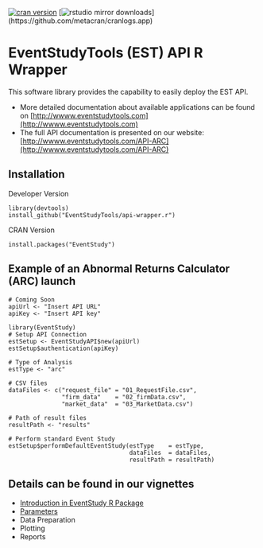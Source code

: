 [![cran version](http://www.r-pkg.org/badges/version/EventStudy)](https://cran.rstudio.com/web/packages/zoon) 
[![rstudio mirror downloads](http://cranlogs.r-pkg.org/badges/EventStudy?)](https://github.com/metacran/cranlogs.app)

# EventStudyTools (EST) API R Wrapper

This software library provides the capability to easily deploy the EST API.

* More detailed documentation about available applications can be found on [http://wwww.eventstudytools.com](http://wwww.eventstudytools.com)
* The full API documentation is presented on our website: [http://wwww.eventstudytools.com/API-ARC](http://wwww.eventstudytools.com/API-ARC)

## Installation

Developer Version
```
library(devtools)
install_github("EventStudyTools/api-wrapper.r")
```

CRAN Version
```
install.packages("EventStudy")
```

## Example of an Abnormal Returns Calculator (ARC) launch

```
# Coming Soon
apiUrl <- "Insert API URL"
apiKey <- "Insert API key"

library(EventStudy)
# Setup API Connection
estSetup <- EventStudyAPI$new(apiUrl)
estSetup$authentication(apiKey)

# Type of Analysis
estType <- "arc"

# CSV files
dataFiles <- c("request_file" = "01_RequestFile.csv", 
               "firm_data"    = "02_firmData.csv", 
               "market_data"  = "03_MarketData.csv")

# Path of result files
resultPath <- "results"

# Perform standard Event Study
estSetup$performDefaultEventStudy(estType    = estType,
                                  dataFiles  = dataFiles, 
                                  resultPath = resultPath)
```

## Details can be found in our vignettes

- [Introduction in EventStudy R Package](https://cran.rstudio.com/web/packages/EventStudy/vignettes/introduction_eventstudy.html)
- [Parameters](https://cran.rstudio.com/web/packages/EventStudy/vignettes/parameters_eventstudy.html)
- Data Preparation
- Plotting
- Reports
